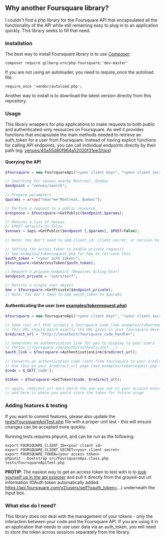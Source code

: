 ## Why another Foursquare library?

I couldn't find a php library for the Foursquare API that encapsulated all the functionality of the API while still remaining easy to plug in to an application quickly. This library seeks to fill that need.

### Installation

The best way to install Foursquare library is to use [Composer](https://getcomposer.org/):

```
composer require gilberg-vrn/php-foursquare:'dev-master'
```

If you are not using an autoloader, you need to require_once the autoload file:

```
require_once 'vendor/autoload.php';
```

Another way to install is to download the latest version directly from this repository.

### Usage

This library wrappers for php applications to make requests to both public and authenticated-only resources on Foursquare. As well it provides functions that encapsulate the main methods needed to retrieve an auth_token for a user from Foursquare. Instead of having explicit functions for calling API endpoints, you can call individual endpoints directly by their path (eg. [venues/40a55d80f964a52020f31ee3/tips](https://api.foursquare.com/v2/venues/40a55d80f964a52020f31ee3/tips))

#### Querying the API

```php
$foursquare = new FoursquareApi("<your client key>", "<your client secret>");

// Searching for venues nearby Montreal, Quebec
$endpoint = "venues/search";
	
// Prepare parameters
$params = array("near"=>"Montreal, Quebec");

// Perform a request to a public resource
$response = $foursquare->GetPublic($endpoint,$params);

// Returns a list of Venues
// $POST defaults to false
$venues = $api->GetPublic($endpoint [,$params], $POST=false);
		
// Note: You don't need to add client_id, client_secret, or version to $params

// Setting the access token to enable private requests
// See examples/tokenrequest.php for how to retrieve this
$auth_token = "<your auth token>";
$foursquare->SetAccessToken($auth_token);

// Request a private endpoint (Requires Acting User)
$endpoint_private = "users/self";

// Returns a single user object
$me = $foursquare->GetPrivate($endpoint_private);
// Note: You don't need to add oauth_token to $params
```

#### Authenticating the user (see [examples/tokenrequest.php](examples/tokenrequest.php))

```php
$foursquare = new FoursquareApi("<your client key>", "<your client secret>");

// Some real url that accepts a foursquare code (see examples/tokenrequest.php)
// This URL should match exactly the URL given in your foursquare developer account settings
$redirect_url = "http://localhost/foursquare_code_handler";

// Generates an authentication link for you to display to your users
// (https://foursquare.com/oauth2/authenticate?...)
$auth_link = $foursquare->AuthenticationLink($redirect_url);
		
// Converts an authentication code (sent from foursquare to your $redirect_url) into an access token
// Use this on your $redirect_url page (see examples/tokenrequest.php for more)
$code = $_GET['code'];	

$token = $foursquare->GetToken($code, $redirect_url);

// again, redirect_url must match the one you set in your account exactly
// and here is where you would store the token for future usage
```

### Adding features & testing

If you want to commit features, please also update the [tests/FoursquareApiTest.php](tests/FoursquareApiTest.php) file with a proper unit test - this will ensure changes can be accepted more quickly.

Running tests requires phpunit, and can be run as the following:

```
export FOURSQUARE_CLIENT_ID=<your client id>
export FOURSQUARE_CLIENT_SECRET=<your client secret>
export FOURSQUARE_TOKEN=<your access token>
phpunit --bootstrap src/FoursquareApi.class.php tests/FoursquareApiTest.php
```

**PROTIP**: The easiest way to get an access token to test with is to [look yourself up in the api explorer](https://developer.foursquare.com/docs/explore#req=users/self) and pull it directly from the grayed-out url information (OAuth token automatically added. https://api.foursquare.com/v2/users/self?oauth_token=...) underneath the input box.

### What else do I need?

This library does not deal with the management of your tokens - only the interaction between your code and the Foursquare API. If you are using it in an application that needs to use user data via an auth_token, you will need to store the token across sessions separately from the library.

